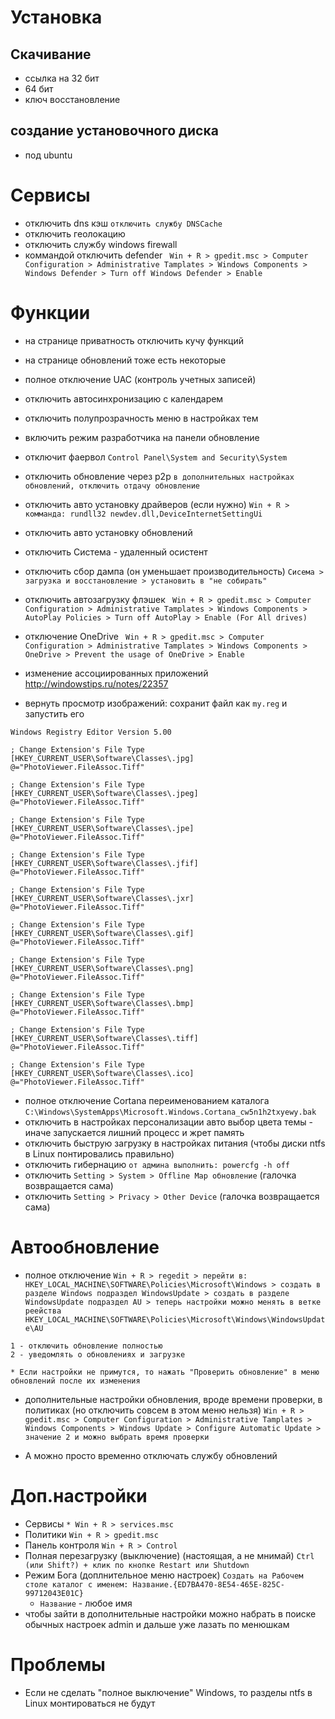 # Установка

## Скачивание

* ссылка на 32 бит
* 64 бит
* ключ восстановление

## создание установочного диска

* под ubuntu

# Сервисы

* отключить dns кэш
```отключить службу DNSCache```
* отключить геолокацию
* отключить службу windows firewall
* коммандой отключить defender
``` Win + R > gpedit.msc > Computer Configuration > Administrative Tamplates > Windows Components > Windows Defender > Turn off Windows Defender > Enable```

# Функции

* на странице приватность отключить кучу функций
* на странице обновлений тоже есть некоторые
* полное отключение UAC (контроль учетных записей)

* отключить автосинхронизацию с календарем
* отключить полупрозрачность меню в настройках тем
* включить режим разработчика на панели обновление
* отключит фаервол
```Control Panel\System and Security\System```
* отключить обновление через p2p
```в дополнительных настройках обновлений, отключить отдачу обновление```
* отключить авто установку драйверов (если нужно)
```Win + R > комманда: rundll32 newdev.dll,DeviceInternetSettingUi```
* отключить авто установку обновлений
* отключить Система - удаленный осистент
* отключить сбор дампа (он уменьшает производительность)
```Сисема > загрузка и восстановление > установить в "не собирать"```
* отключить автозагрузку флэшек
``` Win + R > gpedit.msc > Computer Configuration > Administrative Tamplates > Windows Components > AutoPlay Policies > Turn off AutoPlay > Enable (For All drives)```
* отключение OneDrive
``` Win + R > gpedit.msc > Computer Configuration > Administrative Tamplates > Windows Components > OneDrive > Prevent the usage of OneDrive > Enable```
* изменение ассоциированных приложений http://windowstips.ru/notes/22357
* вернуть просмотр изображений: сохранит файл как ```my.reg``` и запустить его
```
Windows Registry Editor Version 5.00

; Change Extension's File Type
[HKEY_CURRENT_USER\Software\Classes\.jpg]
@="PhotoViewer.FileAssoc.Tiff"

; Change Extension's File Type
[HKEY_CURRENT_USER\Software\Classes\.jpeg]
@="PhotoViewer.FileAssoc.Tiff"

; Change Extension's File Type
[HKEY_CURRENT_USER\Software\Classes\.jpe]
@="PhotoViewer.FileAssoc.Tiff"

; Change Extension's File Type
[HKEY_CURRENT_USER\Software\Classes\.jfif]
@="PhotoViewer.FileAssoc.Tiff"

; Change Extension's File Type
[HKEY_CURRENT_USER\Software\Classes\.jxr]
@="PhotoViewer.FileAssoc.Tiff"

; Change Extension's File Type
[HKEY_CURRENT_USER\Software\Classes\.gif]
@="PhotoViewer.FileAssoc.Tiff"

; Change Extension's File Type
[HKEY_CURRENT_USER\Software\Classes\.png]
@="PhotoViewer.FileAssoc.Tiff"

; Change Extension's File Type
[HKEY_CURRENT_USER\Software\Classes\.bmp]
@="PhotoViewer.FileAssoc.Tiff"

; Change Extension's File Type
[HKEY_CURRENT_USER\Software\Classes\.tiff]
@="PhotoViewer.FileAssoc.Tiff"

; Change Extension's File Type
[HKEY_CURRENT_USER\Software\Classes\.ico]
@="PhotoViewer.FileAssoc.Tiff"
```
* полное отключение Cortana переименованием каталога ```C:\Windows\SystemApps\Microsoft.Windows.Cortana_cw5n1h2txyewy.bak```
* отключить в настройках персонализации авто выбор цвета темы - иначе запускается лишний процесс и жрет память
* отключить быструю загрузку в настройках питания (чтобы диски ntfs в Linux понтировались правильно)
* отключить гибернацию ```от админа выполнить: powercfg -h off```
* отключить ```Setting > System > Offline Map обновление``` (галочка возвращается сама)
* отключить ```Setting > Privacy > Other Device``` (галочка возвращается сама)

# Автообновление

* полное отключение
```Win + R > regedit > перейти в: HKEY_LOCAL_MACHINE\SOFTWARE\Policies\Microsoft\Windows > создать в разделе Windows подраздел WindowsUpdate > создать в разделе WindowsUpdate подраздел AU > теперь настройки можно менять в ветке реейства HKEY_LOCAL_MACHINE\SOFTWARE\Policies\Microsoft\Windows\WindowsUpdate\AU```
```
1 - отключить обновление полностью
2 - уведомлять о обновлениях и загрузке
```
	* Если настройки не примутся, то нажать "Проверить обновление" в меню обновлений после их изменения
* дополнительные настройки обновления, вроде времени проверки, в политиках (но отключить совсем в этом меню нельзя)
```Win + R > gpedit.msc > Computer Configuration > Administrative Tamplates > Windows Components > Windows Update > Configure Automatic Update > значение 2 и можно выбрать время проверки```

* А можно просто временно отключать службу обновлений

# Доп.настройки

* Сервисы ```* Win + R > services.msc```
* Политики ```Win + R > gpedit.msc```
* Панель контроля ```Win + R > Control```
* Полная перезагрузку (выключение) (настоящая, а не мнимай) ```Ctrl (или Shift?) + клик по кнопке Restart или Shutdown```
* Режим Бога (доплнительное меню настроек) ```Создать на Рабочем столе каталог с именем: Название.{ED7BA470-8E54-465E-825C-99712043E01C}```
	* ```Название``` - любое имя
* чтобы зайти в дополнительные настройки можно набрать в поиске обычных настроек admin и дальше уже лазать по менюшкам

# Проблемы

* Если не сделать "полное выключение" Windows, то разделы ntfs в Linux монтироваться не будут
